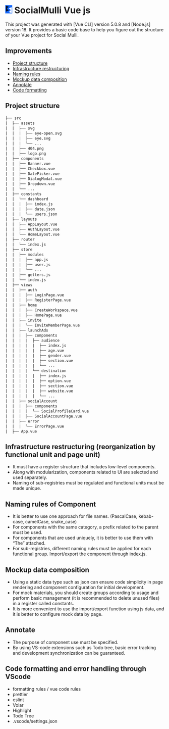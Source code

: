 # <img src="./src/assets/sm_logo.png" width="22" height="26"> SocialMulli Vue js

This project was generated with [Vue CLI] version 5.0.8 and [Node.js] version 18.
It provides a basic code base to help you figure out the structure of your Vue project for Social Mulli.

## Improvements

- [Project structure](#project-structure)
- [Infrastructure restructuring](#Infrastructure-restructuring-reorganization-by-functional-unit-and-page-unit)
- [Naming rules](#naming-rules-of-Component)
- [Mockup data composition](#mockup-data-composition)
- [Annotate](#annotate)
- [Code formatting](#code-formatting-and-error-handling-through-VScode)

## Project structure

```
├── src
|  ├── assets
|  |  ├── svg
|  |  |  ├── eye-open.svg
|  |  |  ├── eye.svg
|  |  |  └── ...
|  |  ├── 404.png
|  |  ├── logo.png
|  ├── components
|  |  ├── Banner.vue
|  |  ├── Checkbox.vue
|  |  ├── DatePicker.vue
|  |  ├── DialogModal.vue
|  |  ├── Dropdown.vue
|  |  └── ...
|  ├── constants
|  |  └── dashboard
|  |  |  ├── index.js
|  |  |  ├── date.json
|  |  |  └── users.json
|  ├── layouts
|  |  ├── AppLayout.vue
|  |  ├── AuthLayout.vue
|  |  └── HomeLayout.vue
|  ├── router
|  |  └── index.js
|  ├── store
|  |  ├── modules
|  |  |  ├── app.js
|  |  |  ├── user.js
|  |  |  └── ...
|  |  ├── getters.js
|  |  └── index.js
|  ├── views
|  |  ├── auth
|  |  |  ├── LoginPage.vue
|  |  |  ├── RegisterPage.vue
|  |  ├── home
|  |  |  ├── CreateWorkspace.vue
|  |  |  ├── HomePage.vue
|  |  ├── invite
|  |  |  └── InviteMemberPage.vue
|  |  ├── launchAds
|  |  |  ├── components
|  |  |  |  ├── audience
|  |  |  |  |  ├── index.js
|  |  |  |  |  ├── age.vue
|  |  |  |  |  ├── gender.vue
|  |  |  |  |  ├── section.vue
|  |  |  |  |  └── ...
|  |  |  |  └── destination
|  |  |  |  |  ├── index.js
|  |  |  |  |  ├── option.vue
|  |  |  |  |  ├── section.vue
|  |  |  |  |  ├── website.vue
|  |  |  |  |  └── ...
|  |  ├── socialAccount
|  |  |  ├── components
|  |  |  |  └── SocialProfileCard.vue
|  |  |  ├── SocialAccountPage.vue
|  |  ├── error
|  |  |  └── ErrorPage.vue
|  ├── App.vue
```
## Infrastructure restructuring (reorganization by functional unit and page unit)
- It must have a register structure that includes low-level components.
- Along with modularization, components related to UI are selected and used separately.
- Naming of sub-registries must be regulated and functional units must be made unique.

## Naming rules of Component
- It is better to use one approach for file names. (PascalCase, kebab-case, camelCase, snake_case)
- For components with the same category, a prefix related to the parent must be used.
- For components that are used uniquely, it is better to use them with “The” attached.
- For sub-registries, different naming rules must be applied for each functional group. Import/export the component through index.js.

## Mockup data composition
- Using a static data type such as json can ensure code simplicity in page rendering and component configuration for initial development.
- For mock materials, you should create groups according to usage and perform basic management (it is recommended to delete unused files) in a register called constants.
- It is more convenient to use the import/export function using js data, and it is better to configure mock data by page.

## Annotate
- The purpose of component use must be specified.
- By using VS-code extensions such as Todo tree, basic error tracking and development synchronization can be guaranteed.

## Code formatting and error handling through VScode
- formatting rules / vue code rules
- prettier
- eslint
- Volar
- Highlight
- Todo Tree
- .vscode/settings.json
